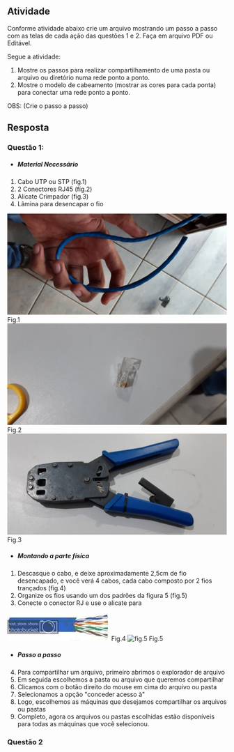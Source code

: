 ## Atividade
Conforme atividade abaixo crie um arquivo mostrando um passo a passo com as telas de cada ação das questões 1 e 2. Faça em arquivo PDF ou Editável. 

Segue a atividade:
1. Mostre os passos para realizar compartilhamento de uma pasta ou arquivo ou diretório numa rede ponto a ponto.
2. Mostre o modelo de cabeamento (mostrar as cores para cada ponta) para conectar uma rede ponto a ponto.

OBS: (Crie o passo a passo)

## Resposta

### Questão 1:
- ##### Material Necessário
1. Cabo UTP ou STP (fig.1)
2. 2 Conectores RJ45 (fig.2)
3. Alicate Crimpador (fig.3)
5. Lâmina para desencapar o fio

![fig.1](./cabo-utp.jpg)
Fig.1
![fig.2](./rj.jpg)
Fig.2
![fig.3](./alicate.jpg)
Fig.3

- ##### Montando a parte física
1. Descasque o cabo, e deixe aproximadamente 2,5cm de fio desencapado, e você verá 4 cabos, cada cabo composto por 2 fios trançados (fig.4)
2.  Organize os fios usando um dos padrões da figura 5 (fig.5)
3. Conecte o conector RJ e use o alicate para 

![fig.4](./cabo.jpg)
Fig.4
![fig.5](./cabo-padroes.gif)
Fig.5
- ##### Passo a passo

4. Para compartilhar um arquivo, primeiro abrimos o explorador de arquivo
2. Em seguida escolhemos a pasta ou arquivo que queremos compartilhar
3. Clicamos com o botão direito do mouse em cima do arquivo ou pasta
4. Selecionamos a opção "conceder acesso à"
5. Logo, escolhemos as máquinas que desejamos compartilhar os arquivos ou pastas
6. Completo, agora os arquivos ou pastas escolhidas estão disponíveis para todas as máquinas que você selecionou.

### Questão 2


